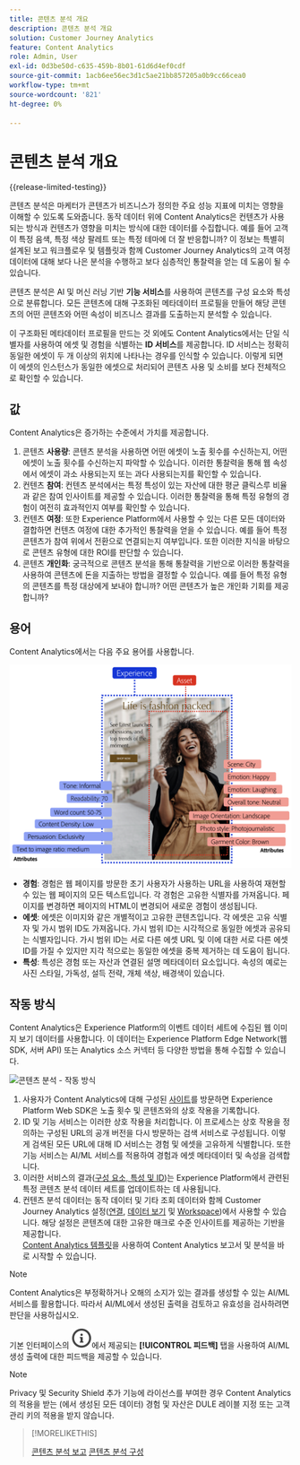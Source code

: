 ```yaml
---
title: 콘텐츠 분석 개요
description: 콘텐츠 분석 개요
solution: Customer Journey Analytics
feature: Content Analytics
role: Admin, User
exl-id: 0d3be50d-c635-459b-8b01-61d6d4ef0cdf
source-git-commit: 1acb6ee56ec3d1c5ae21bb857205a0b9cc66cea0
workflow-type: tm+mt
source-wordcount: '821'
ht-degree: 0%

---
```


# 콘텐츠 분석 개요

{{release-limited-testing}}

콘텐츠 분석은 마케터가 콘텐츠가 비즈니스가 정의한 주요 성능 지표에 미치는 영향을 이해할 수 있도록 도와줍니다. 동작 데이터 위에 Content Analytics은 컨텐츠가 사용되는 방식과 컨텐츠가 영향을 미치는 방식에 대한 데이터를 수집합니다. 예를 들어 고객이 특정 음색, 특정 색상 팔레트 또는 특정 테마에 더 잘 반응합니까? 이 정보는 특별히 설계된 보고 워크플로우 및 템플릿과 함께 Customer Journey Analytics의 고객 여정 데이터에 대해 보다 나은 분석을 수행하고 보다 심층적인 통찰력을 얻는 데 도움이 될 수 있습니다.

콘텐츠 분석은 AI 및 머신 러닝 기반 **기능 서비스**&#x200B;를 사용하여 콘텐츠를 구성 요소와 특성으로 분류합니다. 모든 콘텐츠에 대해 구조화된 메타데이터 프로필을 만들어 해당 콘텐츠의 어떤 콘텐츠와 어떤 속성이 비즈니스 결과를 도출하는지 분석할 수 있습니다.

이 구조화된 메타데이터 프로필을 만드는 것 외에도 Content Analytics에서는 단일 식별자를 사용하여 에셋 및 경험을 식별하는 **ID 서비스**&#x200B;를 제공합니다. ID 서비스는 정확히 동일한 에셋이 두 개 이상의 위치에 나타나는 경우를 인식할 수 있습니다. 이렇게 되면 이 에셋의 인스턴스가 동일한 에셋으로 처리되어 콘텐츠 사용 및 소비를 보다 전체적으로 확인할 수 있습니다.

## 값

Content Analytics은 증가하는 수준에서 가치를 제공합니다.

1. 콘텐츠 **사용량**: 콘텐츠 분석을 사용하면 어떤 에셋이 노출 횟수를 수신하는지, 어떤 에셋이 노출 횟수를 수신하는지 파악할 수 있습니다. 이러한 통찰력을 통해 웹 속성에서 에셋이 과소 사용되는지 또는 과다 사용되는지를 확인할 수 있습니다.
1. 컨텐츠 **참여**: 컨텐츠 분석에서는 특정 특성이 있는 자산에 대한 평균 클릭스루 비율과 같은 참여 인사이트를 제공할 수 있습니다. 이러한 통찰력을 통해 특정 유형의 경험이 여전히 효과적인지 여부를 확인할 수 있습니다.
1. 컨텐츠 **여정**: 또한 Experience Platform에서 사용할 수 있는 다른 모든 데이터와 결합하면 컨텐츠 여정에 대한 추가적인 통찰력을 얻을 수 있습니다. 예를 들어 특정 콘텐츠가 참여 위에서 전환으로 연결되는지 여부입니다. 또한 이러한 지식을 바탕으로 콘텐츠 유형에 대한 ROI를 판단할 수 있습니다.
1. 콘텐츠 **개인화**: 궁극적으로 콘텐츠 분석을 통해 통찰력을 기반으로 이러한 통찰력을 사용하여 콘텐츠에 돈을 지출하는 방법을 결정할 수 있습니다. 예를 들어 특정 유형의 콘텐츠를 특정 대상에게 보내야 합니까? 어떤 콘텐츠가 높은 개인화 기회를 제공합니까?

## 용어

Content Analytics에서는 다음 주요 용어를 사용합니다.

![Assets 및 경험](/help/content-analytics/assets/content-analytics-experience-asset.png)

* **경험**: 경험은 웹 페이지를 방문한 초기 사용자가 사용하는 URL을 사용하여 재현할 수 있는 웹 페이지의 모든 텍스트입니다. 각 경험은 고유한 식별자를 가져옵니다. 페이지를 변경하면 페이지의 HTML이 변경되어 새로운 경험이 생성됩니다.
* **에셋**: 에셋은 이미지와 같은 개별적이고 고유한 콘텐츠입니다. 각 에셋은 고유 식별자 및 가시 범위 ID도 가져옵니다. 가시 범위 ID는 시각적으로 동일한 에셋과 공유되는 식별자입니다. 가시 범위 ID는 서로 다른 에셋 URL 및 이에 대한 서로 다른 에셋 ID를 가질 수 있지만 지각 적으로는 동일한 에셋을 중복 제거하는 데 도움이 됩니다.
* **특성**: 특성은 경험 또는 자산과 연결된 설명 메타데이터 요소입니다. 속성의 예로는 사진 스타일, 가독성, 설득 전략, 개체 색상, 배경색이 있습니다.

## 작동 방식

Content Analytics은 Experience Platform의 이벤트 데이터 세트에 수집된 웹 이미지 보기 데이터를 사용합니다. 이 데이터는 Experience Platform Edge Network(웹 SDK, 서버 API) 또는 Analytics 소스 커넥터 등 다양한 방법을 통해 수집할 수 있습니다.

![콘텐츠 분석 - 작동 방식](assets/aca-overview.gif)


1. 사용자가 Content Analytics에 대해 구성된 [사이트](config/configuration.md)를 방문하면 Experience Platform Web SDK은 노출 횟수 및 콘텐츠와의 상호 작용을 기록합니다.
1. ID 및 기능 서비스는 이러한 상호 작용을 처리합니다. 이 프로세스는 상호 작용을 정의하는 구성된 URL의 공개 버전을 다시 방문하는 검색 서비스로 구성됩니다. 이렇게 검색된 모든 URL에 대해 ID 서비스는 경험 및 에셋을 고유하게 식별합니다. 또한 기능 서비스는 AI/ML 서비스를 적용하여 경험과 에셋 메타데이터 및 속성을 검색합니다.
1. 이러한 서비스의 결과([구성 요소, 특성 및 ID](/help/content-analytics/report/components.md))는 Experience Platform에서 관련된 특정 콘텐츠 분석 데이터 세트를 업데이트하는 데 사용됩니다.
1. 컨텐츠 분석 데이터는 동작 데이터 및 기타 조회 데이터와 함께 Customer Journey Analytics 설정([연결](/help/connections/overview.md), [데이터 보기](/help/data-views/data-views.md) 및 [Workspace](/help/analysis-workspace/home.md))에서 사용할 수 있습니다. 해당 설정은 콘텐츠에 대한 고유한 매크로 수준 인사이트를 제공하는 기반을 제공합니다. <br/>[Content Analytics 템플릿](/help/content-analytics/report/report.md#template)을 사용하여 Content Analytics 보고서 및 분석을 바로 시작할 수 있습니다.

>[!NOTE]
>
>Content Analytics은 부정확하거나 오해의 소지가 있는 결과를 생성할 수 있는 AI/ML 서비스를 활용합니다. 따라서 AI/ML에서 생성된 출력을 검토하고 유효성을 검사하려면 판단을 사용하십시오.
>
>기본 인터페이스의 ![InfoOutline](/help/assets/icons/InfoOutline.svg)에서 제공되는 **[!UICONTROL 피드백]** 탭을 사용하여 AI/ML 생성 출력에 대한 피드백을 제공할 수 있습니다.
>

>[!NOTE]
>
>Privacy 및 Security Shield 추가 기능에 라이선스를 부여한 경우 Content Analytics의 적용을 받는 (에서 생성된 모든 데이터) 경험 및 자산은 DULE 레이블 지정 또는 고객 관리 키의 적용을 받지 않습니다.
>


>[!MORELIKETHIS]
>
>[콘텐츠 분석 보고](report/report.md)
>[콘텐츠 분석 구성](config/configuration.md)
>

